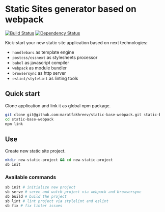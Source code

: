 # Static Sites generator based on webpack

[![Build Status](https://travis-ci.org/maratfakhreev/static-base-webpack.svg?branch=master)](https://travis-ci.org/maratfakhreev/static-base-webpack)
[![Dependency Status](https://david-dm.org/maratfakhreev/static-base-webpack.svg)](https://david-dm.org/maratfakhreev/static-base-webpack)

Kick-start your new static site application based on next technologies:
- `handlebars` as template engine
- `postcss/cssnext` as stylesheets processor
- `babel` as javascript compiler
- `webpack` as module bundler
- `browsersync` as http server
- `eslint/stylelint` as linting tools

## Quick start

Clone application and link it as global npm package.

```bash
git clone git@github.com:maratfakhreev/static-base-webpack.git static-base-webpack
cd static-base-webpack
npm link
```

## Use

Create new static site project.

```bash
mkdir new-static-project && cd new-static-project
sb init
```

### Available commands

```bash
sb init # initialize new project
sb serve # serve and watch project via webpack and browsersync
sb build # build the project
sb lint # lint project via stylelint and eslint
sb fix # fix linter issues
```
